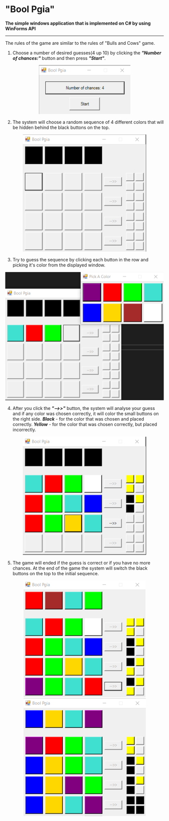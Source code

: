 # "Bool Pgia"
**The simple windows application that is implemented on C# by using WinForms API**

--------------

The rules of the game are similar to the rules of "Bulls and Cows" game.
1. Choose a number of desired  guesses(4 up 10) by clicking the ***"Number of chances:"*** button and then press ***"Start"***.
<p align="center">
  <img src="https://github.com/DimaKarpukhin/BoolPgia/blob/master/ScreenShots/screen_1.png"/>
</p>

2. The system will choose a random sequence of 4 different colors that will be hidden behind the black buttons on the top.
<p align="center">
  <img src="https://github.com/DimaKarpukhin/BoolPgia/blob/master/ScreenShots/screen_2.png"/>
</p>

3. Try to guess the sequence by clicking each button in the row and picking it's color from the displayed window.
<p align="center">
  <img src="https://github.com/DimaKarpukhin/BoolPgia/blob/master/ScreenShots/screen_3.png"/>
</p>

4. After you click  the ***"-->>"*** button, the system will analyse your guess and if any color was chosen correctly, it will color the small buttons on the right side. ***Black*** - for the color that was chosen and placed correctly. ***Yellow*** - for the color that was chosen correctly, but placed incorrectly.
<p align="center">
  <img src="https://github.com/DimaKarpukhin/BoolPgia/blob/master/ScreenShots/screen_4.png"/>
</p>

5. The game will ended if the guess is correct or if you have no more chances. At the end of the game the system will switch the black buttons on the top to the initial sequence.

<p align="center">
  <img src="https://github.com/DimaKarpukhin/BoolPgia/blob/master/ScreenShots/screen_5.png"/>
  <img src="https://github.com/DimaKarpukhin/BoolPgia/blob/master/ScreenShots/screen_6.png"/>
</p>
